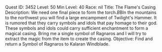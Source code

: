 Quest ID: 3452
Level: 50
Min Level: 40
Race: nil
Title: The Flame's Casing
Description: We need one final piece to form the torch.$B$BIn the mountains to the northwest you will find a large encampment of Twilight's Hammer. It is rumored that they carry symbols and idols that pay homage to their god. These symbols and idols could carry sufficient enchantment to form a magical casing. Bring me a single symbol of Ragnaros and I will try to extract the magic from the item to create the casing.
Objective: Find and return a Symbol of Ragnaros to Kalaran Windblade.
